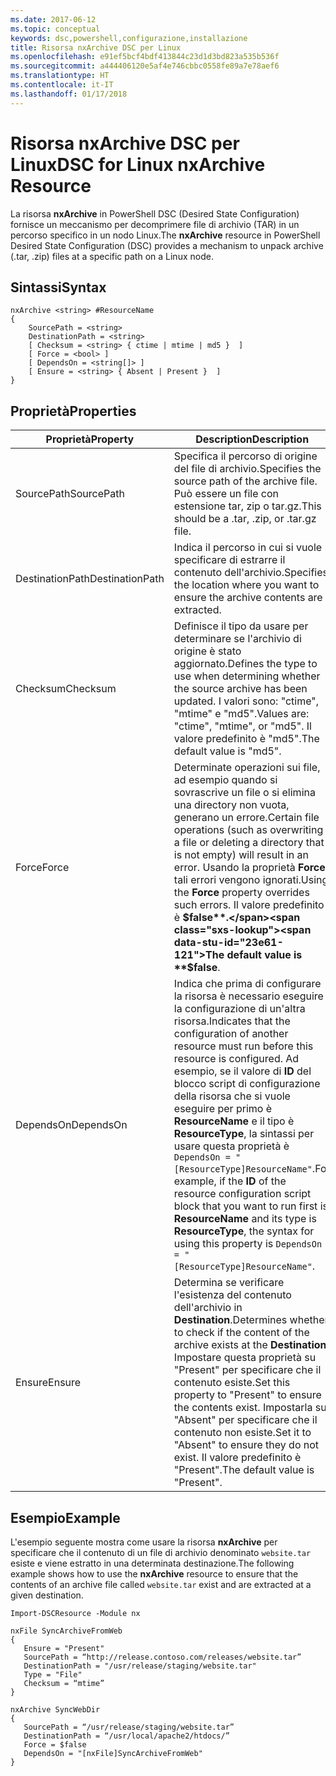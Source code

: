 ```yaml
---
ms.date: 2017-06-12
ms.topic: conceptual
keywords: dsc,powershell,configurazione,installazione
title: Risorsa nxArchive DSC per Linux
ms.openlocfilehash: e91ef5bcf4bdf413844c23d1d3bd823a535b536f
ms.sourcegitcommit: a444406120e5af4e746cbbc0558fe89a7e78aef6
ms.translationtype: HT
ms.contentlocale: it-IT
ms.lasthandoff: 01/17/2018
---
```

# <a name="dsc-for-linux-nxarchive-resource"></a><span data-ttu-id="23e61-103">Risorsa nxArchive DSC per Linux</span><span class="sxs-lookup"><span data-stu-id="23e61-103">DSC for Linux nxArchive Resource</span></span>

<span data-ttu-id="23e61-104">La risorsa **nxArchive** in PowerShell DSC (Desired State Configuration) fornisce un meccanismo per decomprimere file di archivio (TAR) in un percorso specifico in un nodo Linux.</span><span class="sxs-lookup"><span data-stu-id="23e61-104">The **nxArchive** resource in PowerShell Desired State Configuration (DSC) provides a mechanism to unpack archive (.tar, .zip) files at a specific path on a Linux node.</span></span>

## <a name="syntax"></a><span data-ttu-id="23e61-105">Sintassi</span><span class="sxs-lookup"><span data-stu-id="23e61-105">Syntax</span></span>

```
nxArchive <string> #ResourceName
{
    SourcePath = <string>
    DestinationPath = <string>
    [ Checksum = <string> { ctime | mtime | md5 }  ]
    [ Force = <bool> ]
    [ DependsOn = <string[]> ]
    [ Ensure = <string> { Absent | Present }  ]
}
```

## <a name="properties"></a><span data-ttu-id="23e61-106">Proprietà</span><span class="sxs-lookup"><span data-stu-id="23e61-106">Properties</span></span>

|  <span data-ttu-id="23e61-107">Proprietà</span><span class="sxs-lookup"><span data-stu-id="23e61-107">Property</span></span> |  <span data-ttu-id="23e61-108">Description</span><span class="sxs-lookup"><span data-stu-id="23e61-108">Description</span></span> | 
|---|---|
| <span data-ttu-id="23e61-109">SourcePath</span><span class="sxs-lookup"><span data-stu-id="23e61-109">SourcePath</span></span>| <span data-ttu-id="23e61-110">Specifica il percorso di origine del file di archivio.</span><span class="sxs-lookup"><span data-stu-id="23e61-110">Specifies the source path of the archive file.</span></span> <span data-ttu-id="23e61-111">Può essere un file con estensione tar, zip o tar.gz.</span><span class="sxs-lookup"><span data-stu-id="23e61-111">This should be a .tar, .zip, or .tar.gz file.</span></span> | 
| <span data-ttu-id="23e61-112">DestinationPath</span><span class="sxs-lookup"><span data-stu-id="23e61-112">DestinationPath</span></span>| <span data-ttu-id="23e61-113">Indica il percorso in cui si vuole specificare di estrarre il contenuto dell'archivio.</span><span class="sxs-lookup"><span data-stu-id="23e61-113">Specifies the location where you want to ensure the archive contents are extracted.</span></span>| 
| <span data-ttu-id="23e61-114">Checksum</span><span class="sxs-lookup"><span data-stu-id="23e61-114">Checksum</span></span>| <span data-ttu-id="23e61-115">Definisce il tipo da usare per determinare se l'archivio di origine è stato aggiornato.</span><span class="sxs-lookup"><span data-stu-id="23e61-115">Defines the type to use when determining whether the source archive has been updated.</span></span> <span data-ttu-id="23e61-116">I valori sono: "ctime", "mtime" e "md5".</span><span class="sxs-lookup"><span data-stu-id="23e61-116">Values are: "ctime", "mtime", or "md5".</span></span> <span data-ttu-id="23e61-117">Il valore predefinito è "md5".</span><span class="sxs-lookup"><span data-stu-id="23e61-117">The default value is "md5".</span></span>| 
| <span data-ttu-id="23e61-118">Force</span><span class="sxs-lookup"><span data-stu-id="23e61-118">Force</span></span>| <span data-ttu-id="23e61-119">Determinate operazioni sui file, ad esempio quando si sovrascrive un file o si elimina una directory non vuota, generano un errore.</span><span class="sxs-lookup"><span data-stu-id="23e61-119">Certain file operations (such as overwriting a file or deleting a directory that is not empty) will result in an error.</span></span> <span data-ttu-id="23e61-120">Usando la proprietà **Force**, tali errori vengono ignorati.</span><span class="sxs-lookup"><span data-stu-id="23e61-120">Using the **Force** property overrides such errors.</span></span> <span data-ttu-id="23e61-121">Il valore predefinito è **$false**.</span><span class="sxs-lookup"><span data-stu-id="23e61-121">The default value is **$false**.</span></span>| 
| <span data-ttu-id="23e61-122">DependsOn</span><span class="sxs-lookup"><span data-stu-id="23e61-122">DependsOn</span></span> | <span data-ttu-id="23e61-123">Indica che prima di configurare la risorsa è necessario eseguire la configurazione di un'altra risorsa.</span><span class="sxs-lookup"><span data-stu-id="23e61-123">Indicates that the configuration of another resource must run before this resource is configured.</span></span> <span data-ttu-id="23e61-124">Ad esempio, se il valore di **ID** del blocco script di configurazione della risorsa che si vuole eseguire per primo è **ResourceName** e il tipo è **ResourceType**, la sintassi per usare questa proprietà è `DependsOn = "[ResourceType]ResourceName"`.</span><span class="sxs-lookup"><span data-stu-id="23e61-124">For example, if the **ID** of the resource configuration script block that you want to run first is **ResourceName** and its type is **ResourceType**, the syntax for using this property is `DependsOn = "[ResourceType]ResourceName"`.</span></span>| 
| <span data-ttu-id="23e61-125">Ensure</span><span class="sxs-lookup"><span data-stu-id="23e61-125">Ensure</span></span>| <span data-ttu-id="23e61-126">Determina se verificare l'esistenza del contenuto dell'archivio in **Destination**.</span><span class="sxs-lookup"><span data-stu-id="23e61-126">Determines whether to check if the content of the archive exists at the **Destination**.</span></span> <span data-ttu-id="23e61-127">Impostare questa proprietà su "Present" per specificare che il contenuto esiste.</span><span class="sxs-lookup"><span data-stu-id="23e61-127">Set this property to "Present" to ensure the contents exist.</span></span> <span data-ttu-id="23e61-128">Impostarla su "Absent" per specificare che il contenuto non esiste.</span><span class="sxs-lookup"><span data-stu-id="23e61-128">Set it to "Absent" to ensure they do not exist.</span></span> <span data-ttu-id="23e61-129">Il valore predefinito è "Present".</span><span class="sxs-lookup"><span data-stu-id="23e61-129">The default value is "Present".</span></span>| 

## <a name="example"></a><span data-ttu-id="23e61-130">Esempio</span><span class="sxs-lookup"><span data-stu-id="23e61-130">Example</span></span>

<span data-ttu-id="23e61-131">L'esempio seguente mostra come usare la risorsa **nxArchive** per specificare che il contenuto di un file di archivio denominato `website.tar` esiste e viene estratto in una determinata destinazione.</span><span class="sxs-lookup"><span data-stu-id="23e61-131">The following example shows how to use the **nxArchive** resource to ensure that the contents of an archive file called `website.tar` exist and are extracted at a given destination.</span></span>

```
Import-DSCResource -Module nx 

nxFile SyncArchiveFromWeb
{
   Ensure = "Present"
   SourcePath = “http://release.contoso.com/releases/website.tar”
   DestinationPath = "/usr/release/staging/website.tar"
   Type = "File"
   Checksum = “mtime”
}

nxArchive SyncWebDir
{
   SourcePath = “/usr/release/staging/website.tar”
   DestinationPath = “/usr/local/apache2/htdocs/”
   Force = $false
   DependsOn = "[nxFile]SyncArchiveFromWeb"
} 
```

